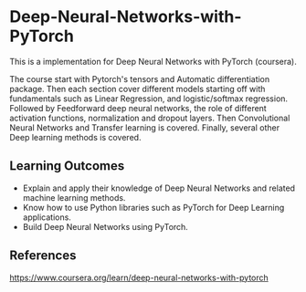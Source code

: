 # Deep-Neural-Networks-with-PyTorch
This is a implementation for Deep Neural Networks with PyTorch (coursera).

The course start with Pytorch's  tensors and Automatic differentiation package. Then each section cover different models starting off with fundamentals such as Linear Regression, and logistic/softmax regression. Followed by  Feedforward deep neural networks, the role of different activation functions, normalization and dropout layers. Then Convolutional Neural Networks and Transfer learning is covered. Finally, several other Deep learning methods is covered.

## Learning Outcomes
<ul>
<li>	Explain and apply their knowledge of Deep Neural Networks and related machine learning methods.</li>
<li>	Know how to use Python libraries such as PyTorch  for Deep Learning applications. </li>
<li>	Build Deep Neural Networks using PyTorch.</li>
</ul>

## References
https://www.coursera.org/learn/deep-neural-networks-with-pytorch
